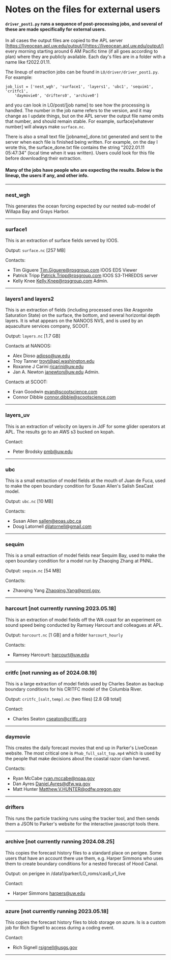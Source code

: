 # Notes on the files for external users

#### `driver_post1.py` runs a sequence of post-processing jobs, and several of these are made specifically for external users.

In all cases the output files are copied to the APL server [https://liveocean.apl.uw.edu/output/](https://liveocean.apl.uw.edu/output/) every morning starting around 6 AM Pacific time (if all goes according to plan) where they are publicly available.  Each day's files are in a folder with a name like f2022.01.11.

The lineup of extraction jobs can be found in `LO/driver/driver_post1.py`.  For example:
```
job_list = ['nest_wgh', 'surface1', 'layers1', 'ubc1', 'sequim1', 'critfc1',
    'daymovie0', 'drifters0', 'archive0']
```
and you can look in LO/post/[job name] to see how the processing is handled.  The number in the job name refers to the version, and it may change as I update things, but on the APL server the output file name omits that number, and should remain stable.  For example, surface[whatever number] will always make `surface.nc`.

There is also a small text file [jobname]_done.txt generated and sent to the server when each file is finished being written.  For example, on the day I wrote this, the surface_done.txt file contains the string "2022.01.11 05:47:34" (local time when it was written).  Users could look for this file before downloading their extraction.

#### Many of the jobs have people who are expecting the results. Below is the lineup, the users if any, and other info.

---

### nest_wgh

This generates the ocean forcing expected by our nested sub-model of Willapa Bay and Grays Harbor.

---

### surface1

This is an extraction of surface fields served by IOOS.

Output: `surface.nc` [257 MB]

Contacts:
- Tim Giguere <Tim.Giguere@rpsgroup.com> IOOS EDS Viewer
- Patrick Tripp <Patrick.Tripp@rpsgroup.com> IOOS S3-THREDDS server
- Kelly Knee <Kelly.Knee@rpsgroup.com> Admin.

---

### layers1 and layers2

This is an extraction of fields (including processed ones like Aragonite Saturation State) on the surface, the bottom, and several horizontal depth layers. It is what appears on the NANOOS NVS, and is used by an aquaculture services company, SCOOT.

Output: `layers.nc` [1.7 GB]

Contacts at NANOOS:
- Alex Dioso <adioso@uw.edu>
- Troy Tanner <troyt@apl.washington.edu>
- Roxanne J Carini <rjcarini@uw.edu>
- Jan A. Newton <janewton@uw.edu> Admin.

Contacts at SCOOT:
- Evan Goodwin <evan@scootscience.com>
- Connor Dibble <connor.dibble@scootscience.com>

---

### layers_uv

This is an extraction of velocity on layers in JdF for some glider operators at APL. The results go to an AWS s3 bucked on kopah.

Contact:
- Peter Brodsky <pmb@uw.edu>

---

### ubc

This is a small extraction of model fields at the mouth of Juan de Fuca, used to make the open boundary condition for Susan Allen's Salish SeaCast model.

Output: `ubc.nc` [10 MB]

Contacts:
- Susan Allen <sallen@eoas.ubc.ca>
- Doug Latornell <djlatornell@gmail.com>

---

### sequim

This is a small extraction of model fields near Sequim Bay, used to make the open boundary condition for a model run by Zhaoqing Zhang at PNNL.

Output: `sequim.nc` [54 MB]

Contacts:
- Zhaoqing Yang <Zhaoqing.Yang@pnnl.gov>,

---

### harcourt [not currently running 2023.05.18]

This is an extraction of model fields off the WA coast for an experiment on sound speed being conducted by Ramsey Harcourt and colleagues at APL.

Output: `harcourt.nc` [1 GB] and a folder `harcourt_hourly`

Contacts:
- Ramsey Harcourt: <harcourt@uw.edu>

---

### critfc [not running as of 2024.08.19]

This is a large extraction of model fields used by Charles Seaton as backup boundary conditions for his CRITFC model of the Columbia River.

Output: `critfc_[salt,temp].nc` (two files) [2.8 GB total]

Contact:
- Charles Seaton <cseaton@critfc.org>

---

### daymovie

This creates the daily forecast movies that end up in Parker's LiveOcean website. The most critical one is `Phab_full_salt_top.mp4` which is used by the people that make decisions about the coastal razor clam harvest.

Contacts:
- Ryan McCabe <ryan.mccabe@noaa.gov>
- Dan Ayres <Daniel.Ayres@dfw.wa.gov>
- Matt Hunter <Matthew.V.HUNTER@odfw.oregon.gov>

---

### drifters

This runs the particle tracking runs using the tracker tool, and then sends them a JSON to Parker's website for the interactive javascript tools there.

---

### archive [not currently running 2024.08.25]

This copies the forecast history files to a standard place on perigee. Some users that have an account there use them, e.g. Harper Simmons who uses them to create boundary conditions for a nested forecast of Hood Canal.

Output: on perigee in /data1/parker/LO_roms/cas6_v1_live

Contact:
- Harper Simmons <harpers@uw.edu>

---

### azure [not currently running 2023.05.18]

This copies the forecast history files to blob storage on azure. Is is a custom job for Rich Signell to access during a coding event.

Contact:
- Rich Signell <rsignell@usgs.gov>

---
